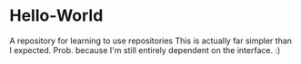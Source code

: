 # Hello-World
A repository for learning to use repositories
This is actually far simpler than I expected. Prob. because I'm still entirely dependent on the interface. :)
